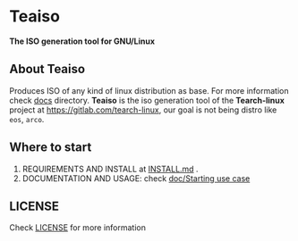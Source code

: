 Teaiso
======

**The ISO generation tool for GNU/Linux**

## About Teaiso

Produces ISO of any kind of linux distribution as base. For more information check [docs](docs) directory. **Teaiso** is the iso generation tool of the **Tearch-linux** project at https://gitlab.com/tearch-linux, our goal is not being distro like `eos`, `arco`.

## Where to start

1. REQUIREMENTS AND INSTALL at [INSTALL.md](INSTALL.md) .
2. DOCUMENTATION AND USAGE: check [doc/Starting use case](doc/starting-use-case.md)

## LICENSE

Check [LICENSE](LICENSE) for more information
